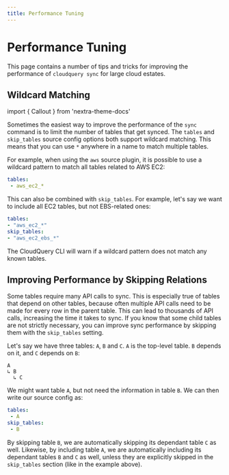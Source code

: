 ```yaml
---
title: Performance Tuning
---
```


# Performance Tuning

This page contains a number of tips and tricks for improving the performance of `cloudquery sync` for large cloud estates.

## Wildcard Matching

import { Callout } from 'nextra-theme-docs'

Sometimes the easiest way to improve the performance of the `sync` command is to limit the number of tables that get synced. The `tables` and `skip_tables` source config options both support wildcard matching. This means that you can use `*` anywhere in a name to match multiple tables.

For example, when using the `aws` source plugin, it is possible to use a wildcard pattern to match all tables related to AWS EC2:

```yaml copy
tables:
 - aws_ec2_*
```

This can also be combined with `skip_tables`. For example, let's say we want to include all EC2 tables, but not EBS-related ones:

```yaml copy
tables: 
- "aws_ec2_*"
skip_tables:
- "aws_ec2_ebs_*"
```

<Callout> 

The CloudQuery CLI will warn if a wildcard pattern does not match any known tables.

</Callout>

## Improving Performance by Skipping Relations

Some tables require many API calls to sync. This is especially true of tables that depend on other tables, because often multiple API calls need to be made for every row in the parent table. This can lead to thousands of API calls, increasing the time it takes to sync. If you know that some child tables are not strictly necessary, you can improve sync performance by skipping them with the `skip_tables` setting.

Let's say we have three tables: `A`, `B` and `C`. `A` is the top-level table. `B` depends on it, and `C` depends on `B`:

```text
A 
↳ B
  ↳ C
```

We might want table `A`, but not need the information in table `B`. We can then write our source config as:

```yaml copy
tables:
 - A
skip_tables:
 - B
```

By skipping table `B`, we are automatically skipping its dependant table `C` as well. Likewise, by including table `A`, we are automatically including its dependant tables `B` and `C` as well, unless they are explicitly skipped in the `skip_tables` section (like in the example above).
